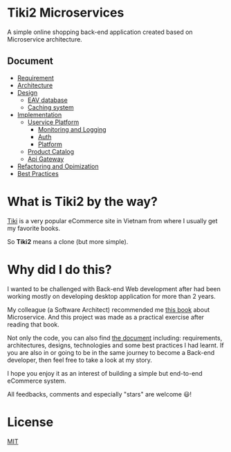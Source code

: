 # Tiki2 Microservices
A simple online shopping back-end application created based on Microservice architecture.

## Document
- [Requirement](https://github.com/johnlemon93/tiki2-uservices/wiki/Requirement)
- [Architecture](https://github.com/johnlemon93/tiki2-uservices/wiki/Architecture)
- [Design]()
  - [EAV database]()
  - [Caching system]()
- [Implementation](https://github.com/johnlemon93/tiki2-uservices/wiki/Implementation)
  - [Uservice Platform]()
    - [Monitoring and Logging]()
    - [Auth]()
    - [Platform]()
  - [Product Catalog]()
  - [Api Gateway]()
- [Refactoring and Opimization](https://github.com/johnlemon93/tiki2-uservices/wiki/RefactorAndOptimization)
- [Best Practices](https://github.com/johnlemon93/tiki2-uservices/wiki/BestPractices)

# What is Tiki2 by the way?
[Tiki](https://tiki.vn) is a very popular eCommerce site in Vietnam from where I usually get my favorite books.

So **Tiki2** means a clone (but more simple).

# Why did I do this?
I wanted to be challenged with Back-end Web development after had been working mostly on developing desktop application for more than 2 years. 

My colleague (a Software Architect) recommended me [this book](https://www.manning.com/books/microservices-in-net-core) about Microservice. And this project was made as a practical exercise after reading that book. 

Not only the code, you can also find [the document](https://github.com/johnlemon93/tiki2-uservices/wiki) including: requirements, architectures, designs, technologies and some best practices I had learnt. If you are also in or going to be in the same journey to become a Back-end developer, then feel free to take a look at my story.

I hope you enjoy it as an interest of building a simple but end-to-end eCommerce system.

All feedbacks, comments and especially "stars" are welcome :smiley:!

# License
[MIT](https://opensource.org/licenses/MIT)
